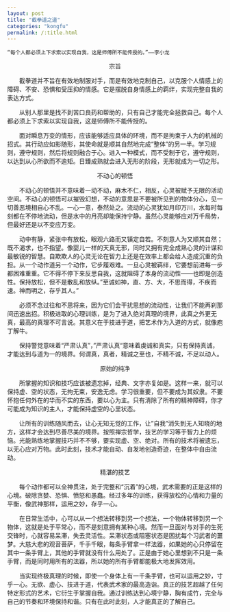 ```yaml
---
layout: post
title: "截拳道之道"
categories: "kongfu"
permalink: /:title.html
---
```

	“每个人都必须上下求索以实现自我，这是师傅所不能传授的。”——李小龙

<center>宗旨</center>

&emsp;&emsp;截拳道并不旨在有效地制服对手，而是有效地克制自己，以克服个人情感上的障碍、不安、恐惧和受压抑的情感。它是摆脱自身情感上的羁绊，实现<bold>完整</bold>自我的表达方式。

&emsp;&emsp;从别人那里是找不到苦口良药和帮助的，只有自己才能完全拯救自己。每个人都必须上下求索以实现自我，这是师傅所不能传授的。

&emsp;&emsp;面对瞬息万变的情形，应该能够适应具体的环境，而不是拘束于人为的机械的招式。其行动应如影随形，其使命就是顺其自然地完成“整体”的另一半。学习规则，遵守规则，然后将规则融合于心。进入一种模式，而不受制于它，遵守规则，以达到从心所欲而不逾矩。日臻成熟就会进入无形的阶段，无形就成为一切之形。

<center>不动心的顿悟</center>

&emsp;&emsp;不动心的顿悟并不意味着一动不动，麻木不仁，相反，心灵被赋予无限的活动空间。不动心的顿悟可以摧毁幻想，不动的意思是不要被所见到的物体分心，见一切善恶境相自心不乱。一心一意，泰然处之。流动的心灵犹如月印万川，水每时每刻都在不停地流动，但是水中的月亮却能保持宁静。虽然心灵能够应对万千局势，但最好还是以不变应万变。

&emsp;&emsp;动中有静，紧张中有放松，眼观六路而又镇定自若。不刻意人为又顺其自然；既不渴求，也不指望。像婴儿一样的天真无邪，同时又拥有完全成熟心灵的计谋和最敏锐的智慧。自欺欺人的心灵无论在智力上还是在效率上都会给人造成沉重的负担。从一个动作道另一个动作，它步履艰难。一旦心灵被羁绊，它要想前进每一步都困难重重。它不得不停下来反思自我，这就阻碍了本身的流动性——也即是创造性。保持放松，但不是散乱和放纵。”至诚如神，直、方、大，不思而得，不疾而速。神而明之，存乎其人。”


&emsp;&emsp;必须不念过往和不思将来，因为它们会干扰思想的流动性，让我们不能再刹那间迅速出招。积极进取的心理训练，是为了进入绝对真理的境界，此真之外更无真，最高的真理不可言说。其意义在于技进于道，把艺术作为入道的方式，就像庖丁解牛。

&emsp;&emsp;保持警觉意味着“严肃认真”，”严肃认真“意味着虔诚和真实，只有保持真诚，才能达到与道为一的境界。何谓真，真者，精诚之至也，不精不诚，不足以动人。

<center>原始的纯净</center>

&emsp;&emsp;所掌握的知识和技巧应该被遗忘掉，经典、文字亦复如是。这样一来，就可以保持虚、空的状态，无拘无束，安逸无虑。学习很重要，但不要成为其奴隶。不要怀抱任何外在的华而不实的东西，要以心为主。只有清除了所有的精神障碍，你才可能成为知识的主人，才能保持虚空的心里状态。

&emsp;&emsp;让所有的训练随风而去，让心无知无觉的工作，让”自我”消失到无人知晓的地方，这样才会达到尽善尽美的境界。按照禅宗哲学，技艺的学习等于智力上的烦恼。光能熟练地掌握技巧并不不够，要实现虚、空、绝对。所有的技术将被遗忘，以无心应对万物。此时此刻，技术才能自动、自发地创造奇迹，在整体中自由流动。

<center>精湛的技艺</center>

&emsp;&emsp;每个动作都可以全神贯注，处于完整和“沉着”的心境，武术需要的正是这样的心境。破除贪婪、恐惧、愤怒和愚蠢。经过多年的训练，获得放松的心情和力量的平衡，像武神那样，<bold>运用之妙，存乎一心。</bold>

&emsp;&emsp;在日常生活中，心可以从一个想法转移到另一个想法，一个物体转移到另一个物体，这就是处于平常心，而不是刻意拥有某种心境。然而一旦面对与对手的生死交锋时，心就容易呆滞，失去灵活性。呆滞状态或阻塞状态是困扰每个习武者的噩梦。大慈大悲的观音菩萨，千手千眼，每条手臂拿一样法器，如果她的心只停留在其中一条手臂上，其他的手臂就没有什么用处了。正是由于她心里想到不只是一条手臂，而是同时用所有的法器，所以她的所有手臂都能极大地发挥效用。

&emsp;&emsp;当实现终极真理的时候，即使一个身体上有一千条手臂，也可以运用之妙，寸乎一心。无欲、虚心、技进于道，代表武术家的最高造诣。真正的技艺超越了任何特定形式的艺术，它衍生于掌握自我。<bold>通过训练达到心境宁静，胸有成竹，完全与自己的节奏和环境保持和谐。只有在此时此刻，人才能真正的了解自己。</bold>
